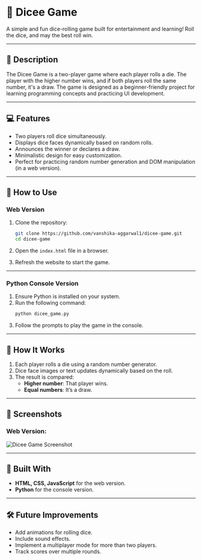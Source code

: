# 🎲 Dicee Game

A simple and fun dice-rolling game built for entertainment and learning! Roll the dice, and may the best roll win.

---

## 📝 Description

The Dicee Game is a two-player game where each player rolls a die. The player with the higher number wins, and if both players roll the same number, it's a draw. The game is designed as a beginner-friendly project for learning programming concepts and practicing UI development.

---

## 💻 Features

- Two players roll dice simultaneously.
- Displays dice faces dynamically based on random rolls.
- Announces the winner or declares a draw.
- Minimalistic design for easy customization.
- Perfect for practicing random number generation and DOM manipulation (in a web version).

---

## 🚀 How to Use

### Web Version
1. Clone the repository:
   ```bash
   git clone https://github.com/vanshika-aggarwal1/dicee-game.git
   cd dicee-game
   ```
2. Open the `index.html` file in a browser.

3. Refresh the website to start the game.

---

### Python Console Version
1. Ensure Python is installed on your system.
2. Run the following command:
   ```bash
   python dicee_game.py
   ```
3. Follow the prompts to play the game in the console.

---

## 🌟 How It Works

1. Each player rolls a die using a random number generator.
2. Dice face images or text updates dynamically based on the roll.
3. The result is compared:
   - **Higher number**: That player wins.
   - **Equal numbers**: It’s a draw.

---

## 📸 Screenshots

### Web Version:
![Dicee Game Screenshot](https://via.placeholder.com/600x300)

---

## 🔧 Built With

- **HTML, CSS, JavaScript** for the web version.
- **Python** for the console version.

---

## 🛠️ Future Improvements

- Add animations for rolling dice.
- Include sound effects.
- Implement a multiplayer mode for more than two players.
- Track scores over multiple rounds.
